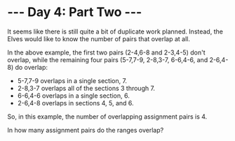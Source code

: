 # --- Day 4: Part Two ---

It seems like there is still quite a bit of duplicate work planned. Instead, the Elves would like to
know the number of pairs that overlap at all.

In the above example, the first two pairs (2-4,6-8 and 2-3,4-5) don't overlap, while the remaining
four pairs (5-7,7-9, 2-8,3-7, 6-6,4-6, and 2-6,4-8) do overlap:

- 5-7,7-9 overlaps in a single section, 7.
- 2-8,3-7 overlaps all of the sections 3 through 7.
- 6-6,4-6 overlaps in a single section, 6.
- 2-6,4-8 overlaps in sections 4, 5, and 6.

So, in this example, the number of overlapping assignment pairs is 4.

In how many assignment pairs do the ranges overlap?

